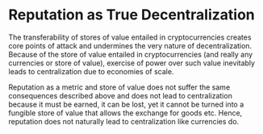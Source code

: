 # Reputation as True Decentralization

The transferability of stores of value entailed in cryptocurrencies creates core points of attack and undermines the very nature of decentralization. Because of the store of value entailed in cryptocurrencies \(and really any currencies or store of value\), exercise of power over such value inevitably leads to centralization due to economies of scale.

Reputation as a metric and store of value does not suffer the same consequences described above and does not lead to centralization because it must be earned, it can be lost, yet it cannot be turned into a fungible store of value that allows the exchange for goods etc.  Hence, reputation does not naturally lead to centralization like currencies do.  


